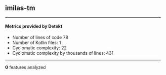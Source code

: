 ## imilas-tm
----
#### Metrics provided by Detekt
* Number of lines of code 78
* Number of Kotlin files: 1
* Cyclomatic complexity: 22
* Cyclomatic complexity by thousands of lines: 431 

----
**0** features analyzed



